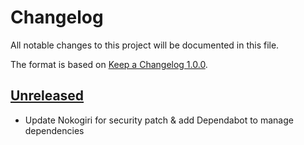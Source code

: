 # Changelog

All notable changes to this project will be documented in this file.

The format is based on [Keep a Changelog 1.0.0].

## [Unreleased]

- Update Nokogiri for security patch & add Dependabot to manage
  dependencies

[unreleased]: TODO
[keep a changelog 1.0.0]: https://keepachangelog.com/en/1.0.0/
